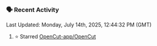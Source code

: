 ### 🗣 Recent Activity

<!--RECENT_ACTIVITY:last_update-->
Last Updated: Monday, July 14th, 2025, 12:44:32 PM (GMT)
<!--RECENT_ACTIVITY:last_update_end-->
<!--RECENT_ACTIVITY:start-->
1. ⭐ Starred [OpenCut-app/OpenCut](https://github.com/OpenCut-app/OpenCut)<br>
<!--RECENT_ACTIVITY:end-->
